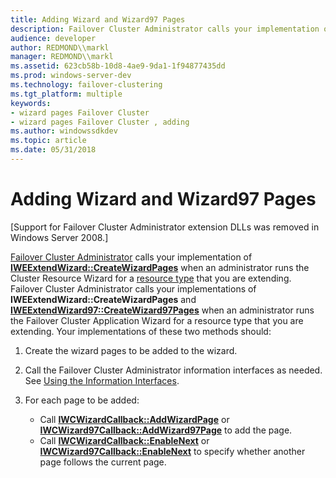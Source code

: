 ```yaml
---
title: Adding Wizard and Wizard97 Pages
description: Failover Cluster Administrator calls your implementation of IWEExtendWizard CreateWizardPages when an administrator runs the Cluster Resource Wizard for a resource type that you are extending.
audience: developer
author: REDMOND\\markl
manager: REDMOND\\markl
ms.assetid: 623cb58b-10d8-4ae9-9da1-1f94877435dd
ms.prod: windows-server-dev
ms.technology: failover-clustering
ms.tgt_platform: multiple
keywords:
- wizard pages Failover Cluster
- wizard pages Failover Cluster , adding
ms.author: windowssdkdev
ms.topic: article
ms.date: 05/31/2018
---
```


# Adding Wizard and Wizard97 Pages

\[Support for Failover Cluster Administrator extension DLLs was removed in Windows Server 2008.\]

[Failover Cluster Administrator](cluster-administrator.md) calls your implementation of [**IWEExtendWizard::CreateWizardPages**](/previous-versions/windows/desktop/api/cluadmex/nf-cluadmex-iweextendwizard-createwizardpages) when an administrator runs the Cluster Resource Wizard for a [resource type](resource-types.md) that you are extending. Failover Cluster Administrator calls your implementations of **IWEExtendWizard::CreateWizardPages** and [**IWEExtendWizard97::CreateWizard97Pages**](/previous-versions/windows/desktop/api/cluadmex/nf-cluadmex-iweextendwizard97-createwizard97pages) when an administrator runs the Failover Cluster Application Wizard for a resource type that you are extending. Your implementations of these two methods should:

1.  Create the wizard pages to be added to the wizard.
2.  Call the Failover Cluster Administrator information interfaces as needed. See [Using the Information Interfaces](using-the-information-interfaces.md).
3.  For each page to be added:

    -   Call [**IWCWizardCallback::AddWizardPage**](/previous-versions/windows/desktop/api/cluadmex/nf-cluadmex-iwcwizardcallback-addwizardpage) or [**IWCWizard97Callback::AddWizard97Page**](/previous-versions/windows/desktop/api/cluadmex/nf-cluadmex-iwcwizard97callback-addwizard97page) to add the page.
    -   Call [**IWCWizardCallback::EnableNext**](/previous-versions/windows/desktop/api/cluadmex/nf-cluadmex-iwcwizardcallback-enablenext) or [**IWCWizard97Callback::EnableNext**](/previous-versions/windows/desktop/api/cluadmex/nf-cluadmex-iwcwizard97callback-enablenext) to specify whether another page follows the current page.

 

 





